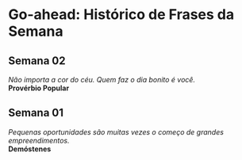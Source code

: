 # Go-ahead: Histórico de Frases da Semana

## Semana 02
<i>Não importa a cor do céu. Quem faz o dia bonito é você.</i><br>
<strong>Provérbio Popular</strong>

## Semana 01 
<i>Pequenas oportunidades são muitas vezes o começo de grandes empreendimentos.</i><br>
<strong>Demóstenes</strong>